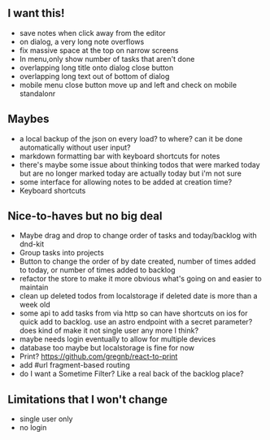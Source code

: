 ## I want this!
- save notes when click away from the editor
- on dialog, a very long note overflows
- fix massive space at the top on narrow screens
- In menu,only show number of tasks that aren't done
- overlapping long title onto dialog close button
- overlapping long text out of bottom of dialog
- mobile menu close button move up and left and check on mobile standalonr

## Maybes
- a local backup of the json on every load? to where? can it be done automatically without user input?
- markdown formatting bar with keyboard shortcuts for notes
- there's maybe some issue about thinking todos that were marked today but are no longer marked today are actually today but i'm not sure
- some interface for allowing notes to be added at creation time?
- Keyboard shortcuts

## Nice-to-haves but no big deal
- Maybe drag and drop to change order of tasks and today/backlog with dnd-kit
- Group tasks into projects
- Button to change the order of by date created, number of times added to today, or number of times added to backlog
- refactor the store to make it more obvious what's going on and easier to maintain
- clean up deleted todos from localstorage if deleted date is more than a week old
- some api to add tasks from via http so can have shortcuts on ios for quick add to backlog. use an astro endpoint with a secret parameter? does kind of make it not single user any more I think?
- maybe needs login eventually to allow for multiple devices
- database too maybe but localstorage is fine for now
- Print? <https://github.com/gregnb/react-to-print>
- add #url fragment-based routing
- do I want a Sometime Filter? Like a real back of the backlog place?


## Limitations that I won't change
- single user only
- no login